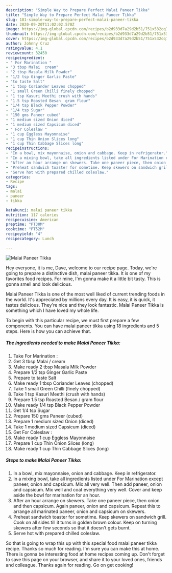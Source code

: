 ```yaml
---
description: "Simple Way to Prepare Perfect Malai Paneer Tikka"
title: "Simple Way to Prepare Perfect Malai Paneer Tikka"
slug: 181-simple-way-to-prepare-perfect-malai-paneer-tikka
date: 2020-09-20T11:02:02.570Z
image: https://img-global.cpcdn.com/recipes/b2d933d7a29d2b51/751x532cq70/malai-paneer-tikka-recipe-main-photo.jpg
thumbnail: https://img-global.cpcdn.com/recipes/b2d933d7a29d2b51/751x532cq70/malai-paneer-tikka-recipe-main-photo.jpg
cover: https://img-global.cpcdn.com/recipes/b2d933d7a29d2b51/751x532cq70/malai-paneer-tikka-recipe-main-photo.jpg
author: Johnny Cruz
ratingvalue: 4.1
reviewcount: 32450
recipeingredient:
- " For Marination "
- "3 tbsp Malai  cream"
- "2 tbsp Masala Milk Powder"
- "1/2 tsp Ginger Garlic Paste"
- "to taste Salt"
- "1 tbsp Coriander Leaves chopped"
- "1 small Green Chilli finely chopped"
- "1 tsp Kasuri Meethi crush with hands"
- "1.5 tsp Roasted Besan  gram flour"
- "1/4 tsp Black Pepper Powder"
- "1/4 tsp Sugar"
- "150 gms Paneer cubed"
- "1 medium sized Onion diced"
- "1 medium sized Capsicum diced"
- " For Coleslaw "
- "1 cup Eggless Mayonnaise"
- "1 cup Thin Onion Slices long"
- "1 cup Thin Cabbage Slices long"
recipeinstructions:
- "In a bowl, mix mayonnaise, onion and cabbage. Keep in refrigerator."
- "In a mixing bowl, take all ingredients listed under For Marination except paneer, onion and capsicum. Mix all very well. Then add paneer, onion and capsicum. Mix well and coat everything very well. Cover and keep aside the bowl for marination for an hour."
- "After an hour arrange on skewers. Take one paneer piece, then onion and then capsicum. Again paneer, onion and capsicum. Repeat this to arrange all marinated paneer, onion and capsicum on skewers."
- "Preheat sandwich toaster for sometime. Keep skewers on sandwich grill. Cook on all sides till it turns in golden brown colour. Keep on turning skewers after few seconds so that it doesn&#39;t gets burnt."
- "Serve hot with prepared chilled coleslaw."
categories:
- Recipe
tags:
- malai
- paneer
- tikka

katakunci: malai paneer tikka 
nutrition: 117 calories
recipecuisine: American
preptime: "PT30M"
cooktime: "PT52M"
recipeyield: "4"
recipecategory: Lunch

---
```



![Malai Paneer Tikka](https://img-global.cpcdn.com/recipes/b2d933d7a29d2b51/751x532cq70/malai-paneer-tikka-recipe-main-photo.jpg)

Hey everyone, it is me, Dave, welcome to our recipe page. Today, we're going to prepare a distinctive dish, malai paneer tikka. It is one of my favorites food recipes. For mine, I'm gonna make it a little bit tasty. This is gonna smell and look delicious.



Malai Paneer Tikka is one of the most well liked of current trending foods in the world. It's appreciated by millions every day. It is easy, it is quick, it tastes delicious. They're nice and they look fantastic. Malai Paneer Tikka is something which I have loved my whole life.


To begin with this particular recipe, we must first prepare a few components. You can have malai paneer tikka using 18 ingredients and 5 steps. Here is how you can achieve that.

<!--inarticleads1-->

##### The ingredients needed to make Malai Paneer Tikka:

1. Take  For Marination :
1. Get 3 tbsp Malai / cream
1. Make ready 2 tbsp Masala Milk Powder
1. Prepare 1/2 tsp Ginger Garlic Paste
1. Prepare to taste Salt
1. Make ready 1 tbsp Coriander Leaves (chopped)
1. Take 1 small Green Chilli (finely chopped)
1. Take 1 tsp Kasuri Meethi (crush with hands)
1. Prepare 1.5 tsp Roasted Besan / gram flour
1. Make ready 1/4 tsp Black Pepper Powder
1. Get 1/4 tsp Sugar
1. Prepare 150 gms Paneer (cubed)
1. Prepare 1 medium sized Onion (diced)
1. Take 1 medium sized Capsicum (diced)
1. Get  For Coleslaw :
1. Make ready 1 cup Eggless Mayonnaise
1. Prepare 1 cup Thin Onion Slices (long)
1. Make ready 1 cup Thin Cabbage Slices (long)




<!--inarticleads2-->

##### Steps to make Malai Paneer Tikka:

1. In a bowl, mix mayonnaise, onion and cabbage. Keep in refrigerator.
1. In a mixing bowl, take all ingredients listed under For Marination except paneer, onion and capsicum. Mix all very well. Then add paneer, onion and capsicum. Mix well and coat everything very well. Cover and keep aside the bowl for marination for an hour.
1. After an hour arrange on skewers. Take one paneer piece, then onion and then capsicum. Again paneer, onion and capsicum. Repeat this to arrange all marinated paneer, onion and capsicum on skewers.
1. Preheat sandwich toaster for sometime. Keep skewers on sandwich grill. Cook on all sides till it turns in golden brown colour. Keep on turning skewers after few seconds so that it doesn&#39;t gets burnt.
1. Serve hot with prepared chilled coleslaw.




So that is going to wrap this up with this special food malai paneer tikka recipe. Thanks so much for reading. I'm sure you can make this at home. There is gonna be interesting food at home recipes coming up. Don't forget to save this page on your browser, and share it to your loved ones, friends and colleague. Thanks again for reading. Go on get cooking!
